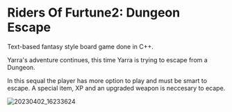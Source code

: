 # Riders Of Furtune2: Dungeon Escape
Text-based fantasy style board game done in C++.

Yarra's adventure continues, this time Yarra is trying to escape from a Dungeon.

In this sequal the player has more option to play and must be smart to escape.
A special item, XP and an upgraded weapon is neccesary to ecape.


![20230402_16233624](https://user-images.githubusercontent.com/69070833/229377191-e17bec95-0cba-4d49-be1d-635154058afd.png)
